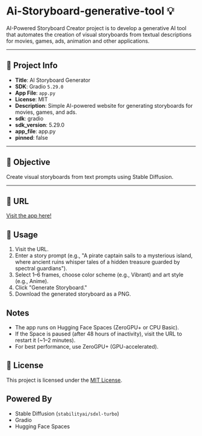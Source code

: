 # Ai-Storyboard-generative-tool 💡

AI-Powered Storyboard Creator project is to develop a generative AI tool that automates the creation of visual storyboards from textual descriptions for movies, games, ads, animation and other applications.

---
## 🧠 Project Info
- **Title**: AI Storyboard Generator
- **SDK**: Gradio `5.29.0`
- **App File**: `app.py`
- **License**: MIT
- **Description**: Simple AI-powered website for generating storyboards for movies, games, and ads.
- **sdk**: gradio
- **sdk_version**: 5.29.0
- **app_file**: app.py
- **pinned**: false
---

## 🎯 Objective
 Create visual storyboards from text prompts using Stable Diffusion.

---
## 🔗 URL
[Visit the app here!](https://navadeep-j-storyboardgenerator.hf.space/)

 ## 🚀 Usage
 1. Visit the URL.
 2. Enter a story prompt (e.g., "A pirate captain sails to a mysterious island, where ancient ruins whisper tales of a hidden treasure guarded by spectral guardians").
 3. Select 1–6 frames, choose color scheme (e.g., Vibrant) and art style (e.g., Anime).
 4. Click "Generate Storyboard."
 5. Download the generated storyboard as a PNG.

 ## Notes
 - The app runs on Hugging Face Spaces (ZeroGPU+ or CPU Basic).
 - If the Space is paused (after 48 hours of inactivity), visit the URL to restart it (~1–2 minutes).
 - For best performance, use ZeroGPU+ (GPU-accelerated).

 ## 📄 License
 This project is licensed under the [MIT License](LICENSE).

 ## Powered By
 - Stable Diffusion (`stabilityai/sdxl-turbo`)
 - Gradio
 - Hugging Face Spaces
